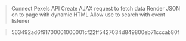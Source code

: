  > Connect Pexels API
 > Create AJAX request to fetch data
 > Render JSON on to page with dynamic HTML
 > Allow use to search with event listener

 >563492ad6f91700001000001cf22ff5427034d849800eb71cccab80f